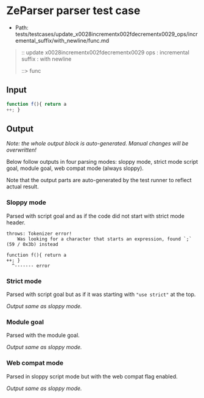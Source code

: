 # ZeParser parser test case

- Path: tests/testcases/update_x0028incrementx002fdecrementx0029_ops/incremental_suffix/with_newline/func.md

> :: update x0028incrementx002fdecrementx0029 ops : incremental suffix : with newline
>
> ::> func

## Input

`````js
function f(){ return a
++; }
`````

## Output

_Note: the whole output block is auto-generated. Manual changes will be overwritten!_

Below follow outputs in four parsing modes: sloppy mode, strict mode script goal, module goal, web compat mode (always sloppy).

Note that the output parts are auto-generated by the test runner to reflect actual result.

### Sloppy mode

Parsed with script goal and as if the code did not start with strict mode header.

`````
throws: Tokenizer error!
    Was looking for a character that starts an expression, found `;` (59 / 0x3b) instead

function f(){ return a
++; }
  ^------- error
`````

### Strict mode

Parsed with script goal but as if it was starting with `"use strict"` at the top.

_Output same as sloppy mode._

### Module goal

Parsed with the module goal.

_Output same as sloppy mode._

### Web compat mode

Parsed in sloppy script mode but with the web compat flag enabled.

_Output same as sloppy mode._
